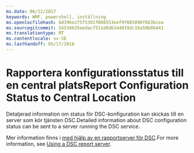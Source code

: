 ```yaml
---
ms.date: 06/12/2017
keywords: WMF, powershell, inställning
ms.openlocfilehash: 6d396e275f5391f006553eef9f085890f663bcea
ms.sourcegitcommit: 54534635eedacf531d8d6344019dc16a50b8b441
ms.translationtype: MT
ms.contentlocale: sv-SE
ms.lasthandoff: 05/17/2018
---
```

# <a name="report-configuration-status-to-central-location"></a><span data-ttu-id="26f1b-102">Rapportera konfigurationsstatus till en central plats</span><span class="sxs-lookup"><span data-stu-id="26f1b-102">Report Configuration Status to Central Location</span></span>

<span data-ttu-id="26f1b-103">Detaljerad information om status för DSC-konfiguration kan skickas till en server som kör tjänsten DSC.</span><span class="sxs-lookup"><span data-stu-id="26f1b-103">Detailed information about DSC configuration status can be sent to a server running the DSC service.</span></span>

<span data-ttu-id="26f1b-104">Mer information finns i [med hjälp av en rapportserver för DSC](https://msdn.microsoft.com/powershell/dsc/reportserver).</span><span class="sxs-lookup"><span data-stu-id="26f1b-104">For more information, see [Using a DSC report server](https://msdn.microsoft.com/powershell/dsc/reportserver).</span></span>
